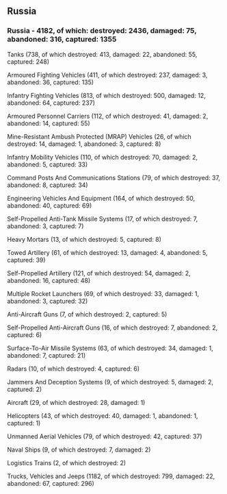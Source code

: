 
 
 ## Russia
 
 ### Russia - 4182, of which: destroyed: 2436, damaged: 75, abandoned: 316, captured: 1355

 

 

 Tanks (738, of which destroyed: 413, damaged: 22, abandoned: 55, captured: 248)

 Armoured Fighting Vehicles (411, of which destroyed: 237, damaged: 3, abandoned: 36, captured: 135)

 Infantry Fighting Vehicles (813, of which destroyed: 500, damaged: 12, abandoned: 64, captured: 237)

 Armoured Personnel Carriers (112, of which destroyed: 41, damaged: 2, abandoned: 14, captured: 55)

 Mine-Resistant Ambush Protected (MRAP) Vehicles (26, of which destroyed: 14, damaged: 1, abandoned: 3, captured: 8)

 Infantry Mobility Vehicles (110, of which destroyed: 70, damaged: 2, abandoned: 5, captured: 33)

 Command Posts And Communications Stations (79, of which destroyed: 37, abandoned: 8, captured: 34)

 Engineering Vehicles And Equipment (164, of which destroyed: 50, abandoned: 40, captured: 69)

 Self-Propelled Anti-Tank Missile Systems (17, of which destroyed: 7, abandoned: 3, captured: 7)

 Heavy Mortars (13, of which destroyed: 5, captured: 8)

 Towed Artillery (61, of which destroyed: 13, damaged: 4, abandoned: 5, captured: 39)

 Self-Propelled Artillery (121, of which destroyed: 54, damaged: 2, abandoned: 16, captured: 48)

 Multiple Rocket Launchers (69, of which destroyed: 33, damaged: 1, abandoned: 3, captured: 32)

 Anti-Aircraft Guns (7, of which destroyed: 2, captured: 5)

 Self-Propelled Anti-Aircraft Guns (16, of which destroyed: 7, abandoned: 2, captured: 6)

 Surface-To-Air Missile Systems (63, of which destroyed: 34, damaged: 1, abandoned: 7, captured: 21)

 Radars (10, of which destroyed: 4, captured: 6)

 Jammers And Deception Systems (9, of which destroyed: 5, damaged: 2, captured: 2)

 Aircraft (29, of which destroyed: 28, damaged: 1)

 Helicopters (43, of which destroyed: 40, damaged: 1, abandoned: 1, captured: 1)

 Unmanned Aerial Vehicles (79, of which destroyed: 42, captured: 37)

 Naval Ships (9, of which destroyed: 7, damaged: 2)

 Logistics Trains (2, of which destroyed: 2)

 Trucks, Vehicles and Jeeps (1182, of which destroyed: 799, damaged: 22, abandoned: 67, captured: 296)

